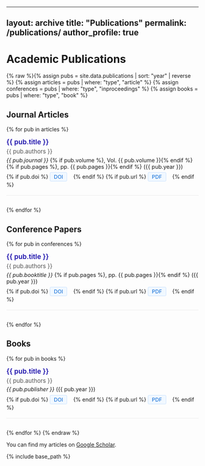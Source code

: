 
---
layout: archive
title: "Publications"
permalink: /publications/
author_profile: true
---


# Academic Publications

{% raw %}{% assign pubs = site.data.publications | sort: "year" | reverse %}
{% assign articles = pubs | where: "type", "article" %}
{% assign conferences = pubs | where: "type", "inproceedings" %}
{% assign books = pubs | where: "type", "book" %}

## Journal Articles
{% for pub in articles %}
<div class="pub-item">
  <div class="pub-title">{{ pub.title }}</div>
  <div class="pub-authors">{{ pub.authors }}</div>
  <div class="pub-venue">
    <em>{{ pub.journal }}</em>
    {% if pub.volume %}, Vol. {{ pub.volume }}{% endif %}
    {% if pub.pages %}, pp. {{ pub.pages }}{% endif %}
    ({{ pub.year }})
  </div>
  <div class="pub-links">
    {% if pub.doi %}
    <a href="https://doi.org/{{ pub.doi }}" target="_blank">DOI</a>
    {% endif %}
    {% if pub.url %}
    <a href="{{ pub.url }}" target="_blank">PDF</a>
    {% endif %}
  </div>
</div>
{% endfor %}

## Conference Papers
{% for pub in conferences %}
<div class="pub-item">
  <div class="pub-title">{{ pub.title }}</div>
  <div class="pub-authors">{{ pub.authors }}</div>
  <div class="pub-venue">
    <em>{{ pub.booktitle }}</em>
    {% if pub.pages %}, pp. {{ pub.pages }}{% endif %}
    ({{ pub.year }})
  </div>
  <div class="pub-links">
    {% if pub.doi %}
    <a href="https://doi.org/{{ pub.doi }}" target="_blank">DOI</a>
    {% endif %}
    {% if pub.url %}
    <a href="{{ pub.url }}" target="_blank">PDF</a>
    {% endif %}
  </div>
</div>
{% endfor %}

## Books
{% for pub in books %}
<div class="pub-item">
  <div class="pub-title">{{ pub.title }}</div>
  <div class="pub-authors">{{ pub.authors }}</div>
  <div class="pub-venue">
    <em>{{ pub.publisher }}</em> ({{ pub.year }})
  </div>
  <div class="pub-links">
    {% if pub.doi %}
    <a href="https://doi.org/{{ pub.doi }}" target="_blank">DOI</a>
    {% endif %}
    {% if pub.url %}
    <a href="{{ pub.url }}" target="_blank">PDF</a>
    {% endif %}
  </div>
</div>
{% endfor %}

<style>
.pub-item {
  margin-bottom: 1.8rem;
  padding-bottom: 1.2rem;
  border-bottom: 1px solid #eaeaea;
}
.pub-title {
  font-weight: 600;
  font-size: 1.1rem;
  margin-bottom: 0.3rem;
  color: #1a0dab;
}
.pub-authors {
  font-size: 0.95rem;
  color: #555;
  margin-bottom: 0.3rem;
}
.pub-venue {
  font-size: 0.9rem;
  margin-bottom: 0.4rem;
}
.pub-links a {
  display: inline-block;
  margin-right: 12px;
  padding: 3px 10px;
  background: #f1f8ff;
  border: 1px solid #c8e1ff;
  border-radius: 3px;
  color: #0366d6;
  text-decoration: none;
  font-size: 0.85rem;
}
.pub-links a:hover {
  background: #def;
}
</style>{% endraw %}
  You can find my articles on [Google Scholar](https://scholar.google.com/citations?user=IgJsqoIAAAAJ&hl=en&authuser=1).

  
{% include base_path %}
